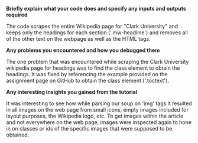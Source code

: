 **Briefly explain what your code does and specify any inputs and outputs required**

The code scrapes the entire Wikipedia page for "Clark University" and keeps only the headings for each section ('.mw-headline') and removes all of the other text on the webpage as well as the HTML tags.


**Any problems you encountered and how you debugged them**

The one problem that was encountered while scraping the Clark University wikipedia page for headings was to find the class element to obtain the headings. It was fixed by referencing the example provided on the assignment page on GitHub to obtain the class element ('.toctext').


**Any interesting insights you gained from the tutorial**

It was interesting to see how while parsing our soup on 'img' tags it resulted in all images on the web page from small icons, empty images included for layout purposes, the Wikipedia logo, etc. To get images within the article and not everywhere on the web page, images were inspected again to hone in on classes or ids of the specific images that were supposed to be obtained.
